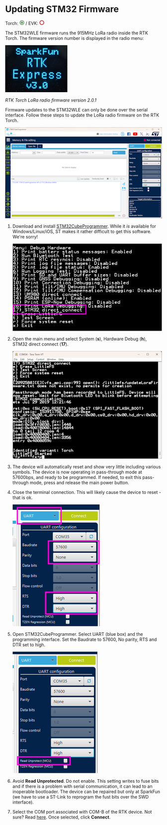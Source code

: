 # Updating STM32 Firmware

Torch: ![Feature Supported](img/Icons/GreenDot.png) / EVK: ![Feature Not Supported](img/Icons/RedDot.png)

The STM32WLE firmware runs the 915MHz LoRa radio inside the RTK Torch. The firmware version number is displayed in the radio menu:

![RTK Express with firmware v3.0](<img/Displays/SparkFun%20RTK%20Boot%20Screen%20Version%20Number.png>)

*RTK Torch LoRa radio firmware version 2.0.1*

Firmware updates to the STM32WLE can only be done over the serial interface. Follow these steps to update the LoRa radio firmware on the RTK Torch.

   ![UI of STM32CubeProgrammer](<img/Firmware/SparkFun RTK Everywhere - STM32CubeProgrammer.png>)

1. Download and install [STM32CubeProgrammer](https://www.st.com/en/development-tools/stm32cubeprog.html). While it *is* available for Windows/Linux/iOS, ST makes it rather difficult to get this software. We're sorry!

    ![Debug menu showing the STM32 direct connect option](<img/Firmware/SparkFun RTK Everywhere - STM32 Passthrough Menu.png>)

2. Open the main menu and select System (**s**), Hardware Debug (**h**), STM32 direct connect (**17**).

   ![Passthrough mode output on reset](<img/Firmware/SparkFun RTK Everywhere - STM32 Passthrough 1.png>)

3. The device will automatically reset and show very little including various symbols. The device is now operating in pass-through mode at 57600bps, and ready to be programmed. If needed, to exit this pass-through mode, press and release the main power button.

4. Close the terminal connection. This will likely cause the device to reset - that is ok.

   ![Settings in STM32CubeProgrammer](<img/Firmware/SparkFun RTK Everywhere - STM32CubeProgrammer Callouts.png>)

5. Open STM32CubeProgrammer. Select UART (blue box) and the programming interface. Set the Baudrate to 57600, No parity, RTS and DTR set to high.

   ![Don't select Read Unprotected](<img/Firmware/SparkFun RTK Everywhere - STM32CubeProgrammer Read Unprotected.png>)

6. Avoid **Read Unprotected**. Do not enable. This setting writes to fuse bits and if there is a problem with serial communication, it can lead to an inoperable bootloader. The device can be repaired but only at SparkFun (we have to use a ST-Link to reprogram the fust bits over the SWD interface).

7. Select the COM port associated with COM-B of the RTK device. Not sure? Read [here](https://docs.sparkfun.com/SparkFun_RTK_Everywhere_Firmware/configure_with_serial/#rtk-torch). Once selected, click **Connect**.

